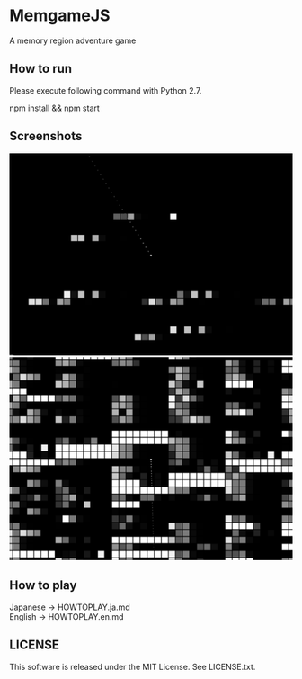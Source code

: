 # MemgameJS
A memory region adventure game

## How to run

Please execute following command with Python 2.7.

npm install && npm start

## Screenshots
![1.png](1.png)
![2.png](2.png)

## How to play

Japanese -> HOWTOPLAY.ja.md  
English -> HOWTOPLAY.en.md

## LICENSE

This software is released under the MIT License. See LICENSE.txt.

